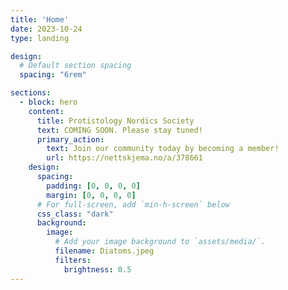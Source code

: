 ```yaml
---
title: 'Home'
date: 2023-10-24
type: landing

design:
  # Default section spacing
  spacing: "6rem"

sections:
  - block: hero
    content:
      title: Protistology Nordics Society
      text: COMING SOON. Please stay tuned!
      primary_action:
        text: Join our community today by becoming a member!
        url: https://nettskjema.no/a/378661
    design:
      spacing:
        padding: [0, 0, 0, 0]
        margin: [0, 0, 0, 0]
      # For full-screen, add `min-h-screen` below
      css_class: "dark"
      background:
        image:
          # Add your image background to `assets/media/`.
          filename: Diatoms.jpeg
          filters:
            brightness: 0.5
---
```

